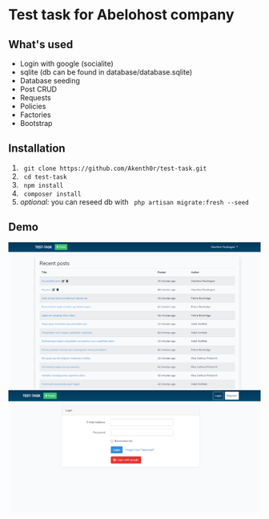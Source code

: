 <h1>
    Test task for Abelohost company
</h1>

<h2> What's used </h2>
<ul>
    <li> Login with google (socialite) </li>
    <li> sqlite (db can be found in database/database.sqlite) </li>
    <li> Database seeding  </li>
    <li> Post CRUD </li>
    <li> Requests </li>
    <li> Policies </li>
    <li> Factories </li>
    <li> Bootstrap </li>
</ul>

<h2> Installation </h2>
<ol>
    <li> <code> git clone https://github.com/Akenth0r/test-task.git </code> </li>
    <li> <code> cd test-task </code> </li>
    <li> <code> npm install </code> </li>
    <li> <code> composer install </code> </li>
    <li> <i> optional: </i> you can reseed db with <code> php artisan migrate:fresh --seed </code> </li>
</ol>
<h2> Demo </h2>
<img src="https://github.com/Akenth0r/test-task/blob/master/previews/preview1.png"/>
<img src="https://github.com/Akenth0r/test-task/blob/master/previews/preview2.png"/>

